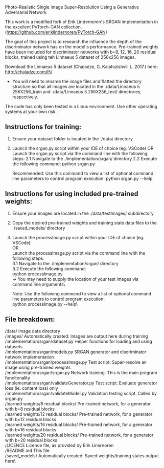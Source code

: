 Photo-Realistic Single Image Super-Resolution Using a Generative Adversarial Network

This work is a modified fork of Erik Lindernoren's SRGAN implementation in the excellent PyTorch-GAN collection.
(https://github.com/eriklindernoren/PyTorch-GAN)

The goal of this project is to research the influence the depth of the discriminator network has on the model's
performance. Pre-trained weights have been included for discriminator networks with b=8, 12, 16, 20 residual
blocks, trained using teh Linnaeus 5 dataset of 256x256 images.

Download the Linnaeus 5 dataset (Chaladze, G. Kalatozishvili L. 2017.) here: http://chaladze.com/l5/
- You will need to rename the image files and flatted the directory structure so that all images are located in
the ./data/Linnaeus 5 256X256_train  and  ./data/Linnaeus 5 256X256_test/  directories, respectively.

The code has only been tested in a Linux environment. Use other operating systems at your own risk.


Instructions for training:
--------------------------
1. Ensure your dataset folder is located in the ./data/ directory
2. Launch the srgan.py script within your IDE of choice (eg. VSCode)
    OR
   Launch the srgan.py script via the command line with the following steps:
    2.1 Navigate to the ./implementation/srgan/ directory
    2.2 Execute the following command:
        python srgan.py

    Recommended: Use this command to view a list of optional command line parameters to control program execution:
        python srgan.py --help


Instructions for using included pre-trained weights:
----------------------------------------------------
1. Ensure your images are located in the ./data/testImages/ subdirectory.
2. Copy the desired pre-trained weights and training state data files to the ./saved_models/ directory
3. Launch the processImage.py script within your IDE of choice (eg. VSCode)\
    OR\
   Launch the processImage.py script via the command line with the following steps:\
    3.1 Navigate to the ./implementation/srgan/ directory\
    3.2 Execute the following command:\
        python processImage.py\
	-> You may need to supply the location of your test images via command line arguments\

    Note: Use the following command to view a list of optional command line parameters to control program execution:\
        python processImage.py --help\


File breakdown:
---------------
/data/						Image data directory\
/images/					Automatically created: Images are output here during training \
/implementation/srgan/dataset.py		Helper functions for loading and using datasets\
/implementation/srgan/models.py			SRGAN generator and discriminator network implementation\
/implementation/srgan/processImage.py		Test script: Super-resolve an image using pre-trained weights\
/implementation/srgan/srgan.py			Network training. This is the main program funcitonality\
/implementation/srgan/validateGenerator.py	Test script: Evaluate generator loss (ie. content loss) only\
/implementation/srgan/validateModel.py		Validation testing script. Called by srgan.py\
/learned weights/8 residual blocks/		Pre-trained network, for a generator with b=8 residual blocks\
/learned weights/12 residual blocks/		Pre-trained network, for a generator with b=12 residual blocks\
/learned weights/16 residual blocks/		Pre-trained network, for a generator with b=16 residual blocks\
/learned weights/20 residual blocks/		Pre-trained network, for a generator with b=20 residual blocks\
/LICENCE					Licence file, as provided by Erik Linernoren\
/README.md					This file\
/saved_models/					Automatically created: Saved weights/training states output here\
